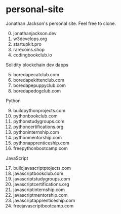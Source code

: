 # personal-site
Jonathan Jackson's personal site. Feel free to clone.

0. jonathanjackson.dev
1. w3develops.org
2. startupkit.pro
3. rarecoins.shop
4. codingbookclub.io

Solidity blockchain dev dapps

5. boredapecatclub.com
6. boredapekittenclub.com
7. boredapepuppyclub.com
8. boredapedogclub.com

Python

9. buildpythonprojects.com
10. pythonbookclub.com
11. pythonstudygroups.com
12. pythoncertifications.org
13. pythoninternship.com
14. pythonmentorship.com
15. pythonapprenticeship.com
16. freepythonbootcamp.com

JavaScript

17. buildjavascriptptojects.com
18. javascriptbookclub.com
19. javascriptstudygroups.com
20. javascriptcertifications.org
21. javascriptinternship.com
22. javascriptmentorship.com
23. javascriptapprenticeship.com
24. freejavascriptbootcamp.com
